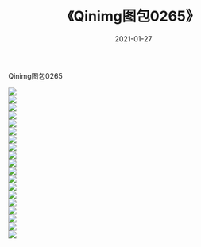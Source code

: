 ﻿---
layout: post
title:  《Qinimg图包0265》
date:   2021-01-27
img: http://imgx.orgx.ga/Qinimg图包/Qinimg图包0265/000.jpg
categories: [美女, 清纯, 唯美]
---

Qinimg图包0265

 ![](http://imgx.orgx.ga/Qinimg图包/Qinimg图包0265/001.jpg) <br>![](http://imgx.orgx.ga/Qinimg图包/Qinimg图包0265/002.jpg) <br>![](http://imgx.orgx.ga/Qinimg图包/Qinimg图包0265/003.jpg) <br>![](http://imgx.orgx.ga/Qinimg图包/Qinimg图包0265/004.jpg) <br>![](http://imgx.orgx.ga/Qinimg图包/Qinimg图包0265/005.jpg) <br>![](http://imgx.orgx.ga/Qinimg图包/Qinimg图包0265/006.jpg) <br>![](http://imgx.orgx.ga/Qinimg图包/Qinimg图包0265/007.jpg) <br>![](http://imgx.orgx.ga/Qinimg图包/Qinimg图包0265/008.jpg) <br>![](http://imgx.orgx.ga/Qinimg图包/Qinimg图包0265/009.jpg) <br>![](http://imgx.orgx.ga/Qinimg图包/Qinimg图包0265/010.jpg) <br>![](http://imgx.orgx.ga/Qinimg图包/Qinimg图包0265/011.jpg) <br>![](http://imgx.orgx.ga/Qinimg图包/Qinimg图包0265/012.jpg) <br>![](http://imgx.orgx.ga/Qinimg图包/Qinimg图包0265/013.jpg) <br>![](http://imgx.orgx.ga/Qinimg图包/Qinimg图包0265/014.jpg) <br>![](http://imgx.orgx.ga/Qinimg图包/Qinimg图包0265/015.jpg) <br>![](http://imgx.orgx.ga/Qinimg图包/Qinimg图包0265/016.jpg) <br>![](http://imgx.orgx.ga/Qinimg图包/Qinimg图包0265/017.jpg) <br>![](http://imgx.orgx.ga/Qinimg图包/Qinimg图包0265/018.jpg) <br>![](http://imgx.orgx.ga/Qinimg图包/Qinimg图包0265/019.jpg) <br>